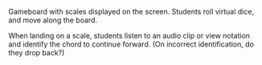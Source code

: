 
Gameboard with scales displayed on the screen. Students roll virtual dice, and move along the board.

When landing on a scale, students listen to an audio clip or view notation and identify the chord to continue forward. (On incorrect identification, do they drop back?)